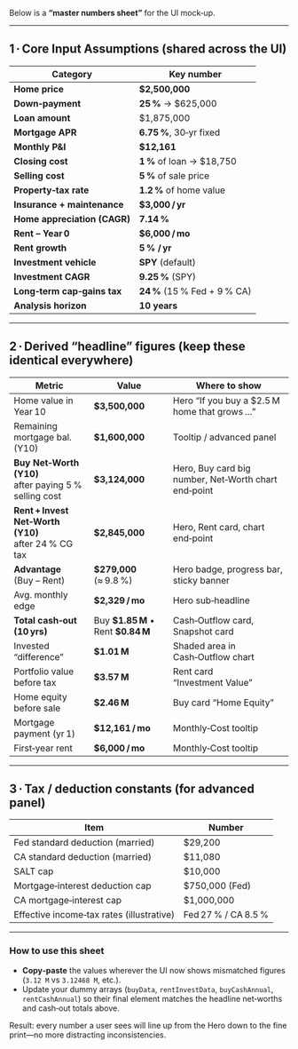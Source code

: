 Below is a **“master numbers sheet”** for the UI mock‑up.

---

## 1 · Core Input Assumptions (shared across the UI)

| Category                     | Key number                   |
| ---------------------------- | ---------------------------- |
| **Home price**               | **\$2,500,000**              |
| **Down‑payment**             | **25 %** → \$625,000         |
| **Loan amount**              | \$1,875,000                  |
| **Mortgage APR**             | **6.75 %**, 30‑yr fixed      |
| **Monthly P\&I**             | **\$12,161**                 |
| **Closing cost**             | **1 %** of loan → \$18,750   |
| **Selling cost**             | **5 %** of sale price        |
| **Property‑tax rate**        | **1.2 %** of home value      |
| **Insurance + maintenance**  | **\$3,000 / yr**             |
| **Home appreciation (CAGR)** | **7.14 %**                   |
| **Rent – Year 0**            | **\$6,000 / mo**             |
| **Rent growth**              | **5 % / yr**                 |
| **Investment vehicle**       | **SPY** (default)            |
| **Investment CAGR**          | **9.25 %** (SPY)             |
| **Long‑term cap‑gains tax**  | **24 %** (15 % Fed + 9 % CA) |
| **Analysis horizon**         | **10 years**                 |

---

## 2 · Derived “headline” figures (keep these identical everywhere)

| Metric                                                   | **Value**                            | Where to show                                        |
| -------------------------------------------------------- | ------------------------------------ | ---------------------------------------------------- |
| Home value in Year 10                                    | **\$3,500,000**                      | Hero “If you buy a \$2.5 M home that grows …”        |
| Remaining mortgage bal. (Y10)                            | **\$1,600,000**                      | Tooltip / advanced panel                             |
| **Buy Net‑Worth (Y10)**<br>after paying 5 % selling cost | **\$3,124,000**                      | Hero, Buy card big number, Net‑Worth chart end‑point |
| **Rent + Invest Net‑Worth (Y10)**<br>after 24 % CG tax   | **\$2,845,000**                      | Hero, Rent card, chart end‑point                     |
| **Advantage** (Buy – Rent)                               | **\$279,000** (≈ 9.8 %)              | Hero badge, progress bar, sticky banner              |
| Avg. monthly edge                                        | **\$2,329 / mo**                     | Hero sub‑headline                                    |
| **Total cash‑out (10 yrs)**                              | Buy **\$1.85 M** • Rent **\$0.84 M** | Cash‑Outflow card, Snapshot card                     |
| Invested “difference”                                    | **\$1.01 M**                         | Shaded area in Cash‑Outflow chart                    |
| Portfolio value before tax                               | **\$3.57 M**                         | Rent card “Investment Value”                         |
| Home equity before sale                                  | **\$2.46 M**                         | Buy card “Home Equity”                               |
| Mortgage payment (yr 1)                                  | **\$12,161 / mo**                    | Monthly‑Cost tooltip                                 |
| First‑year rent                                          | **\$6,000 / mo**                     | Monthly‑Cost tooltip                                 |

---

## 3 · Tax / deduction constants (for advanced panel)

| Item                                      | Number              |
| ----------------------------------------- | ------------------- |
| Fed standard deduction (married)          | \$29,200            |
| CA standard deduction (married)           | \$11,080            |
| SALT cap                                  | \$10,000            |
| Mortgage‑interest deduction cap           | \$750,000 (Fed)     |
| CA mortgage‑interest cap                  | \$1,000,000         |
| Effective income‑tax rates (illustrative) | Fed 27 % / CA 8.5 % |

---

### How to use this sheet

- **Copy‑paste** the values wherever the UI now shows mismatched figures (`3.12 M` vs `3.12468 M`, etc.).
- Update your dummy arrays (`buyData`, `rentInvestData`, `buyCashAnnual`, `rentCashAnnual`) so their final element matches the headline net‑worths and cash‑out totals above.

Result: every number a user sees will line up from the Hero down to the fine print—no more distracting inconsistencies.
